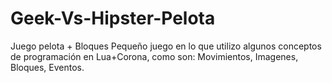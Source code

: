 # Geek-Vs-Hipster-Pelota
Juego pelota + Bloques
Pequeño juego en lo que utilizo algunos conceptos de programación en Lua+Corona, como son: Movimientos, Imagenes, Bloques, Eventos.
